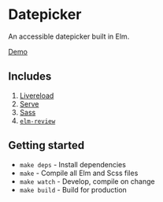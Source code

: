 # Datepicker
An accessible datepicker built in Elm.

[Demo](https://inspiring-cookie-76161a.netlify.app/)

## Includes
1. [Livereload](https://github.com/napcs/node-livereload)
2. [Serve](https://github.com/zeit/serve/)
3. [Sass](https://sass-lang.com/install)
4. [`elm-review`](https://package.elm-lang.org/packages/jfmengels/elm-review/2.6.1/)

## Getting started
* `make deps` - Install dependencies
* `make` - Compile all Elm and Scss files
* `make watch` - Develop, compile on change
* `make build` - Build for production
